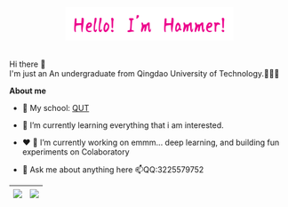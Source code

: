 <p align="center"><a href="https://blog.csdn.net/qq_51208442?spm=1000.2115.3001.5343" target="_blank"><img width="60%" alt="Hello, I'm bighammer. Welcome!" src="./assets/myname.png" /></a></p>

<br />
Hi there 👋
<br />
I'm just an An undergraduate from Qingdao University of Technology.🤔🤔🤔

**About me**

- 💼 My school: [QUT](http://english.qut.edu.cn/)

- 🌱 I’m currently learning everything that i am interested.

- ❤️ 🔭 I’m currently working on emmm... deep learning, and building fun experiments on Colaboratory

- 💬 Ask me about anything here 📫QQ:3225579752
  


| <img align="center" src="github-readme-stats-fawn-six.vercel.app?username=bighammer-link&show_icons=true&include_all_commits=true&theme=synthwave" /> | <img align="center" src="github-readme-stats-fawn-six.vercel.app/api/top-langs/?username=bighammer-link&layout=compact&theme=buefy&hide_border=true" /> |
| ------------- | ------------- |
